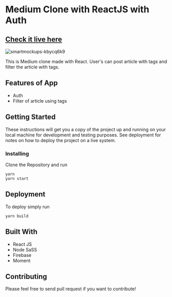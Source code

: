 # Medium Clone with ReactJS with Auth

## [Check it live here](https://mediumdev.netlify.app/)

<img src="https://i.ibb.co/hgHCw2V/smartmockups-kbycq6k9.png" alt="smartmockups-kbycq6k9" border="0">

This is Medium clone made with React. User's can post article with tags and filter the article with tags.

## Features of App

- Auth
- Filter of article using tags

## Getting Started

These instructions will get you a copy of the project up and running on your local machine for development and testing purposes. See deployment for notes on how to deploy the project on a live system.

### Installing

Clone the Repository and run

```
yarn
yarn start
```

## Deployment

To deploy simply run

```
yarn build
```

## Built With

- React JS
- Node SaSS
- Firebase
- Moment

## Contributing

Please feel free to send pull request if you want to contribute!
